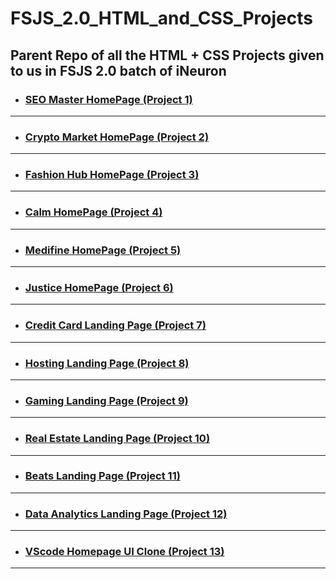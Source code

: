 # FSJS_2.0_HTML_and_CSS_Projects

## Parent Repo of all the HTML + CSS Projects given to us in FSJS 2.0 batch of iNeuron

- ### [SEO Master HomePage (Project 1)](https://github.com/vyomPundhir/SEO_Master_Homepage)

---

- ### [Crypto Market HomePage (Project 2)](https://github.com/vyomPundhir/Crypto_Market_Homepage)

---

- ### [Fashion Hub HomePage (Project 3)](https://github.com/vyomPundhir/Fashion_Hub_Homepage)

---

- ### [Calm HomePage (Project 4)](https://github.com/vyomPundhir/Calm_Homepage)

---

- ### [Medifine HomePage (Project 5)](https://github.com/vyomPundhir/Medifine_Homepage)

---

- ### [Justice HomePage (Project 6)](https://github.com/vyomPundhir/Justice_Homepage)

---

- ### [Credit Card Landing Page (Project 7)](https://github.com/vyomPundhir/Credit_Card_Landing_Page)

---

- ### [Hosting Landing Page (Project 8)](https://github.com/vyomPundhir/Hosting-Landing-Page)

---

- ### [Gaming Landing Page (Project 9)](https://github.com/vyomPundhir/Gaming-Landing-Page)

---
- ### [Real Estate Landing Page (Project 10)](https://github.com/vyomPundhir/Real-Estate-Desktop-Page)

---
- ### [Beats Landing Page (Project 11)](https://github.com/vyomPundhir/Beats-Landing-Page)

---
- ### [Data Analytics Landing Page (Project 12)](https://github.com/vyomPundhir/Data-Analytics-Landing-Page)

---
- ### [VScode Homepage UI Clone (Project 13)](https://github.com/vyomPundhir/VScode_Homepage_UI_Clone)

---
